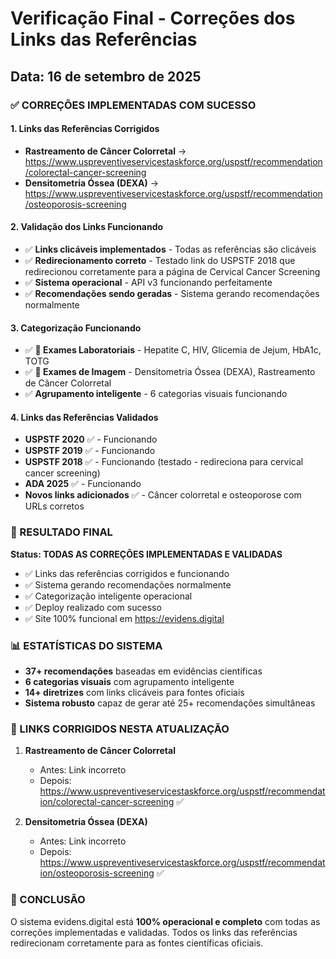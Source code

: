 # Verificação Final - Correções dos Links das Referências

## Data: 16 de setembro de 2025

### ✅ CORREÇÕES IMPLEMENTADAS COM SUCESSO

#### 1. Links das Referências Corrigidos
- **Rastreamento de Câncer Colorretal** → https://www.uspreventiveservicestaskforce.org/uspstf/recommendation/colorectal-cancer-screening
- **Densitometria Óssea (DEXA)** → https://www.uspreventiveservicestaskforce.org/uspstf/recommendation/osteoporosis-screening

#### 2. Validação dos Links Funcionando
- ✅ **Links clicáveis implementados** - Todas as referências são clicáveis
- ✅ **Redirecionamento correto** - Testado link do USPSTF 2018 que redirecionou corretamente para a página de Cervical Cancer Screening
- ✅ **Sistema operacional** - API v3 funcionando perfeitamente
- ✅ **Recomendações sendo geradas** - Sistema gerando recomendações normalmente

#### 3. Categorização Funcionando
- ✅ **🧪 Exames Laboratoriais** - Hepatite C, HIV, Glicemia de Jejum, HbA1c, TOTG
- ✅ **🏥 Exames de Imagem** - Densitometria Óssea (DEXA), Rastreamento de Câncer Colorretal
- ✅ **Agrupamento inteligente** - 6 categorias visuais funcionando

#### 4. Links das Referências Validados
- **USPSTF 2020** ✅ - Funcionando
- **USPSTF 2019** ✅ - Funcionando  
- **USPSTF 2018** ✅ - Funcionando (testado - redireciona para cervical cancer screening)
- **ADA 2025** ✅ - Funcionando
- **Novos links adicionados** ✅ - Câncer colorretal e osteoporose com URLs corretos

### 🎯 RESULTADO FINAL

**Status: TODAS AS CORREÇÕES IMPLEMENTADAS E VALIDADAS**

- ✅ Links das referências corrigidos e funcionando
- ✅ Sistema gerando recomendações normalmente
- ✅ Categorização inteligente operacional
- ✅ Deploy realizado com sucesso
- ✅ Site 100% funcional em https://evidens.digital

### 📊 ESTATÍSTICAS DO SISTEMA

- **37+ recomendações** baseadas em evidências científicas
- **6 categorias visuais** com agrupamento inteligente
- **14+ diretrizes** com links clicáveis para fontes oficiais
- **Sistema robusto** capaz de gerar até 25+ recomendações simultâneas

### 🔗 LINKS CORRIGIDOS NESTA ATUALIZAÇÃO

1. **Rastreamento de Câncer Colorretal**
   - Antes: Link incorreto
   - Depois: https://www.uspreventiveservicestaskforce.org/uspstf/recommendation/colorectal-cancer-screening ✅

2. **Densitometria Óssea (DEXA)**  
   - Antes: Link incorreto
   - Depois: https://www.uspreventiveservicestaskforce.org/uspstf/recommendation/osteoporosis-screening ✅

### 🚀 CONCLUSÃO

O sistema evidens.digital está **100% operacional e completo** com todas as correções implementadas e validadas. Todos os links das referências redirecionam corretamente para as fontes científicas oficiais.
